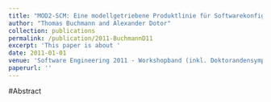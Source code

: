 ```yaml
---
title: "MOD2-SCM: Eine modellgetriebene Produktlinie für Softwarekonfigurationsverwaltungssyteme"
author: "Thomas Buchmann and Alexander Dotor"
collection: publications
permalink: /publication/2011-BuchmannD11
excerpt: 'This paper is about '
date: 2011-01-01
venue: 'Software Engineering 2011 - Workshopband (inkl. Doktorandensymposium), Fachtagung des GI-Fachbereichs Softwaretechnik, 21.-25.02.2011, Karlsruhe'
paperurl: ''
---
```


#Abstract
